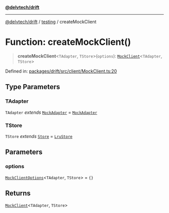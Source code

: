 [**@delvtech/drift**](../../README.md)

***

[@delvtech/drift](../../README.md) / [testing](../README.md) / createMockClient

# Function: createMockClient()

> **createMockClient**\<`TAdapter`, `TStore`\>(`options`): [`MockClient`](../type-aliases/MockClient.md)\<`TAdapter`, `TStore`\>

Defined in: [packages/drift/src/client/MockClient.ts:20](https://github.com/delvtech/drift/blob/95370f81f9813e8d583ed884b0b07657be0d8f2c/packages/drift/src/client/MockClient.ts#L20)

## Type Parameters

### TAdapter

`TAdapter` *extends* [`MockAdapter`](../classes/MockAdapter.md) = [`MockAdapter`](../classes/MockAdapter.md)

### TStore

`TStore` *extends* [`Store`](../../index/interfaces/Store.md) = [`LruStore`](../../index/classes/LruStore.md)

## Parameters

### options

[`MockClientOptions`](../type-aliases/MockClientOptions.md)\<`TAdapter`, `TStore`\> = `{}`

## Returns

[`MockClient`](../type-aliases/MockClient.md)\<`TAdapter`, `TStore`\>
